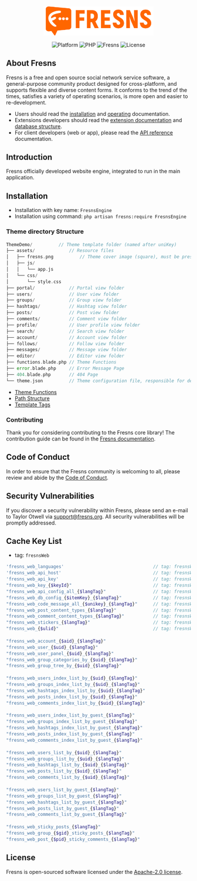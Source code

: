 <p align="center"><a href="https://fresns.org" target="_blank"><img src="https://raw.githubusercontent.com/fresns/docs/main/images/Fresns-Logo(orange).png" width="300"></a></p>

<p align="center">
<img src="https://img.shields.io/badge/Platform-Web-blue" alt="Platform">
<img src="https://img.shields.io/badge/PHP-%5E8.1-blueviolet" alt="PHP">
<img src="https://img.shields.io/badge/Fresns-2.x-orange" alt="Fresns">
<img src="https://img.shields.io/badge/License-Apache--2.0-green" alt="License">
</p>

## About Fresns

Fresns is a free and open source social network service software, a general-purpose community product designed for cross-platform, and supports flexible and diverse content forms. It conforms to the trend of the times, satisfies a variety of operating scenarios, is more open and easier to re-development.

- Users should read the [installation](https://fresns.org/guide/install.html) and [operating](https://fresns.org/guide/operating.html) documentation.
- Extensions developers should read the [extension documentation](https://fresns.org/extensions/) and [database structure](https://fresns.org/database/).
- For client developers (web or app), please read the [API reference](https://fresns.org/api/) documentation.

## Introduction

Fresns officially developed website engine, integrated to run in the main application.

## Installation

- Installation with key name: `FresnsEngine`
- Installation using command: `php artisan fresns:require FresnsEngine`

### Theme directory Structure

```php
ThemeDemo/          // Theme template folder (named after uniKey)
├── assets/             // Resource files
│   ├── fresns.png          // Theme cover image (square), must be present and fixed in position
│   ├── js/
│   │   └── app.js
│   └── css/
│       └── style.css
├── portal/             // Portal view folder
├── users/              // User view folder
├── groups/             // Group view folder
├── hashtags/           // Hashtag view folder
├── posts/              // Post view folder
├── comments/           // Comment view folder
├── profile/            // User profile view folder
├── search/             // Search view folder
├── account/            // Account view folder
├── follows/            // Follow view folder
├── messages/           // Message view folder
├── editor/             // Editor view folder
├── functions.blade.php // Theme Functions
├── error.blade.php     // Error Message Page
├── 404.blade.php       // 404 Page
└── theme.json          // Theme configuration file, responsible for defining the base properties of the theme
```

- [Theme Functions](https://fresns.org/extensions/theme/functions.html)
- [Path Structure](https://fresns.org/extensions/theme/structure.html)
- [Template Tags](https://fresns.org/extensions/theme/tags.html)

### Contributing

Thank you for considering contributing to the Fresns core library! The contribution guide can be found in the [Fresns documentation](https://fresns.org/community/join.html).

## Code of Conduct

In order to ensure that the Fresns community is welcoming to all, please review and abide by the [Code of Conduct](https://fresns.org/community/join.html#code-of-conduct).

## Security Vulnerabilities

If you discover a security vulnerability within Fresns, please send an e-mail to Taylor Otwell via [support@fresns.org](mailto:support@fresns.org). All security vulnerabilities will be promptly addressed.

## Cache Key List

- tag: `fresnsWeb`

```php
'fresns_web_languages'                                  // tag: fresnsWebConfigs
'fresns_web_api_host'                                   // tag: fresnsWebConfigs
'fresns_web_api_key'                                    // tag: fresnsWebConfigs
"fresns_web_key_{$keyId}"                               // tag: fresnsWebConfigs
"fresns_web_api_config_all_{$langTag}"                  // tag: fresnsWebConfigs
"fresns_web_db_config_{$itemKey}_{$langTag}"            // tag: fresnsWebConfigs
"fresns_web_code_message_all_{$unikey}_{$langTag}"      // tag: fresnsWebConfigs
"fresns_web_post_content_types_{$langTag}"              // tag: fresnsWebConfigs
"fresns_web_comment_content_types_{$langTag}"           // tag: fresnsWebConfigs
"fresns_web_stickers_{$langTag}"                        // tag: fresnsWebConfigs
"fresns_web_{$ulid}"                                    // tag: fresnsWebAccountTokens

"fresns_web_account_{$aid}_{$langTag}"
"fresns_web_user_{$uid}_{$langTag}"
"fresns_web_user_panel_{$uid}_{$langTag}"
"fresns_web_group_categories_by_{$uid}_{$langTag}"
"fresns_web_group_tree_by_{$uid}_{$langTag}"

"fresns_web_users_index_list_by_{$uid}_{$langTag}"
"fresns_web_groups_index_list_by_{$uid}_{$langTag}"
"fresns_web_hashtags_index_list_by_{$uid}_{$langTag}"
"fresns_web_posts_index_list_by_{$uid}_{$langTag}"
"fresns_web_comments_index_list_by_{$uid}_{$langTag}"

"fresns_web_users_index_list_by_guest_{$langTag}"
"fresns_web_groups_index_list_by_guest_{$langTag}"
"fresns_web_hashtags_index_list_by_guest_{$langTag}"
"fresns_web_posts_index_list_by_guest_{$langTag}"
"fresns_web_comments_index_list_by_guest_{$langTag}"

"fresns_web_users_list_by_{$uid}_{$langTag}"
"fresns_web_groups_list_by_{$uid}_{$langTag}"
"fresns_web_hashtags_list_by_{$uid}_{$langTag}"
"fresns_web_posts_list_by_{$uid}_{$langTag}"
"fresns_web_comments_list_by_{$uid}_{$langTag}"

"fresns_web_users_list_by_guest_{$langTag}"
"fresns_web_groups_list_by_guest_{$langTag}"
"fresns_web_hashtags_list_by_guest_{$langTag}"
"fresns_web_posts_list_by_guest_{$langTag}"
"fresns_web_comments_list_by_guest_{$langTag}"

"fresns_web_sticky_posts_{$langTag}"
"fresns_web_group_{$gid}_sticky_posts_{$langTag}"
"fresns_web_post_{$pid}_sticky_comments_{$langTag}"
```

## License

Fresns is open-sourced software licensed under the [Apache-2.0 license](https://github.com/fresns/fresns/blob/main/LICENSE).
